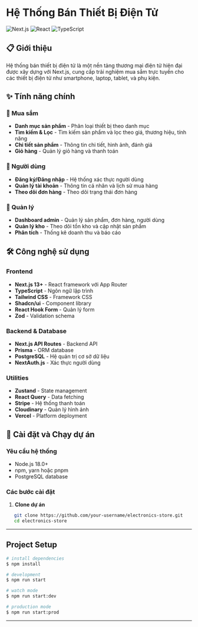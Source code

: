 # Hệ Thống Bán Thiết Bị Điện Tử

![Next.js](https://img.shields.io/badge/Next.js-13.0+-black?style=for-the-badge&logo=next.js)
![React](https://img.shields.io/badge/React-18.0+-blue?style=for-the-badge&logo=react)
![TypeScript](https://img.shields.io/badge/TypeScript-5.0+-blue?style=for-the-badge&logo=typescript)

## 📋 Giới thiệu

Hệ thống bán thiết bị điện tử là một nền tảng thương mại điện tử hiện đại được xây dựng với Next.js, cung cấp trải nghiệm mua sắm trực tuyến cho các thiết bị điện tử như smartphone, laptop, tablet, và phụ kiện.

## ✨ Tính năng chính

### 🛒 Mua sắm
- **Danh mục sản phẩm** - Phân loại thiết bị theo danh mục
- **Tìm kiếm & Lọc** - Tìm kiếm sản phẩm và lọc theo giá, thương hiệu, tính năng
- **Chi tiết sản phẩm** - Thông tin chi tiết, hình ảnh, đánh giá
- **Giỏ hàng** - Quản lý giỏ hàng và thanh toán

### 👤 Người dùng
- **Đăng ký/Đăng nhập** - Hệ thống xác thực người dùng
- **Quản lý tài khoản** - Thông tin cá nhân và lịch sử mua hàng
- **Theo dõi đơn hàng** - Theo dõi trạng thái đơn hàng

### 🏪 Quản lý
- **Dashboard admin** - Quản lý sản phẩm, đơn hàng, người dùng
- **Quản lý kho** - Theo dõi tồn kho và cập nhật sản phẩm
- **Phân tích** - Thống kê doanh thu và báo cáo

## 🛠 Công nghệ sử dụng

### Frontend
- **Next.js 13+** - React framework với App Router
- **TypeScript** - Ngôn ngữ lập trình
- **Tailwind CSS** - Framework CSS
- **Shadcn/ui** - Component library
- **React Hook Form** - Quản lý form
- **Zod** - Validation schema

### Backend & Database
- **Next.js API Routes** - Backend API
- **Prisma** - ORM database
- **PostgreSQL** - Hệ quản trị cơ sở dữ liệu
- **NextAuth.js** - Xác thực người dùng

### Utilities
- **Zustand** - State management
- **React Query** - Data fetching
- **Stripe** - Hệ thống thanh toán
- **Cloudinary** - Quản lý hình ảnh
- **Vercel** - Platform deployment

## 🚀 Cài đặt và Chạy dự án

### Yêu cầu hệ thống
- Node.js 18.0+ 
- npm, yarn hoặc pnpm
- PostgreSQL database

### Các bước cài đặt

1. **Clone dự án**
```bash
   git clone https://github.com/your-username/electronics-store.git
   cd electronics-store
```

---

## Project Setup

```bash
# install dependencies
$ npm install

# development
$ npm run start

# watch mode
$ npm run start:dev

# production mode
$ npm run start:prod
```

---